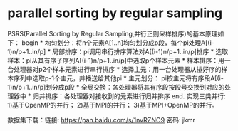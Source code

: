 # parallel sorting by regular sampling

PSRS(Parallel Sorting by Regular Sampling,并行正则采样排序)的基本原理如下：
    begin
        * 均匀划分：将n个元素A[1..n]均匀划分成p段，每个pi处理A[(i-1)n/p+1..in/p]
        * 局部排序：pi调用串行排序算法对A[(i-1)n/p+1..in/p]排序
        * 选取样本：pi从其有序子序列A[(i-1)n/p+1..in/p]中选取p个样本元素
        * 样本排序：用一台处理器对p2个样本元素进行串行排序
        * 选择主元：用一台处理器从排好序的样本序列中选取p-1个主元，并播送给其他pi
        * 主元划分： pi按主元将有序段A[(i-1)n/p+1..in/p]划分成p段
        * 全局交换：各处理器将其有序段按段号交换到对应的处理器中
        * 归并排序：各处理器对接收到的元素进行归并排序
    end.
实现三类并行:
1)基于OpenMP的并行；
2)基于MPI的并行；
3)基于MPI+OpenMP的并行。

数据集下载：链接: https://pan.baidu.com/s/1nvRZNO9 密码: jkmr
